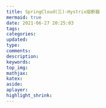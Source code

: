 ```yaml
---
title: SpringCloud(三)-Hystrix熔断器
mermaid: true
date: 2021-06-27 20:25:03
tags:
categories:
updated:
type:
comments:
description:
keywords:
top_img:
mathjax:
katex:
aside:
aplayer:
highlight_shrink:
---
```

